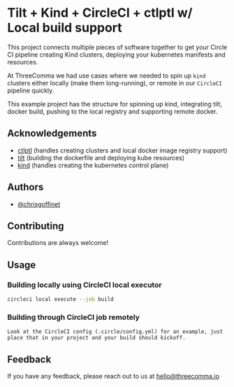 # Tilt + Kind + CircleCI + ctlptl w/ Local build support

This project connects multiple pieces of software together to get your Circle CI pipeline creating Kind clusters, deploying your kubernetes manifests and resources.

At ThreeComma we had use cases where we needed to spin up `kind` clusters either locally (make them long-running), or remote in our `CircleCI` pipeline quickly.

This example project has the structure for spinning up kind, integrating tilt, docker build, pushing to the local registry and supporting remote docker.

## Acknowledgements

- [ctlptl](https://github.com/tilt-dev/ctlptl) (handles creating clusters and local docker image registry support)
- [tilt](https://github.com/tilt-dev/tilt) (building the dockerfile and deploying kube resources)
- [kind](https://github.com/kubernetes-sigs/kind) (handles creating the kubernetes control plane)

## Authors

- [@chrisgoffinet](https://www.github.com/chrisgoffinet)

## Contributing

Contributions are always welcome!

## Usage

### Building locally using CircleCI local executor

```bash
circleci local execute --job build
```

### Building through CircleCI job remotely

```
Look at the CircleCI config (.circle/config.yml) for an example, just place that in your project and your build should kickoff.
```

## Feedback

If you have any feedback, please reach out to us at hello@threecomma.io
